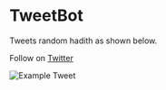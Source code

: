 # TweetBot
Tweets random hadith as shown below.

Follow on [Twitter](https://twitter.com/TheHadithHub)

![Example Tweet](https://pbs.twimg.com/media/GG8Q7ljWUAITmJN?format=jpg&name=medium)
